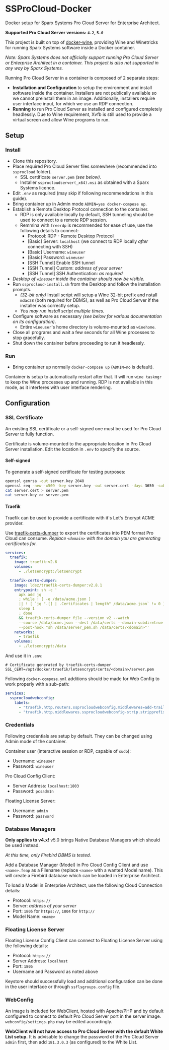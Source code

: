 # SSProCloud-Docker

Docker setup for Sparx Systems Pro Cloud Server for Enterprise Architect.

**Supported Pro Cloud Server versions: `4.2`, `5.0`**

This project is built on top of [docker-wine](https://github.com/scottyhardy/docker-wine), providing Wine and Winetricks for running Sparx Systems software inside a Docker container.

_Note: Sparx Systems does not officially support running Pro Cloud Server or Enterprise Architect in a container. This project is also not supported in any way by Sparx Systems._

Running Pro Cloud Server in a container is composed of 2 separate steps:
- **Installation and Configuration** to setup the environment and install software inside the container. Installers are not publically available so we cannot preinstall them in an image. Additionally, installers require user interface input, for which we use an RDP connection.
- **Running** to run Pro Cloud Server as installed and configured completely headlessly. Due to Wine requirement, Xvfb is still used to provide a virtual screen and allow Wine programs to run.


## Setup

### Install

- Clone this repository.
- Place required Pro Cloud Server files somewhere (recommended into `ssprocloud` folder).
    - SSL certificate `server.pem` _(see below)_.
    - Installer `ssprocloudserver(_x64).msi` as obtained with a Sparx Systems licence.
- Edit `.env` as required (may skip if following recommendations in this guide).
- Bring container up in Admin mode `ADMIN=yes docker-compose up`.
- Establish a Remote Desktop Protocol connection to the container.
    - RDP is only available locally by default, SSH tunneling should be used to connect to a remote RDP session.
    - Remmina with `freerdp` is recommended for ease of use, use the following details to connect:
        - Protocol: RDP - Remote Desktop Protocol
        - [Basic] Server: `localhost` (we connect to RDP locally _after_ connecting with SSH)
        - [Basic] Username: `wineuser`
        - [Basic] Password: `wineuser`
        - [SSH Tunnel] Enable SSH tunnel
        - [SSH Tunnel] Custom: _address of your server_
        - [SSH Tunnel] SSH Authentication: _as required_
- _Desktop of `wineuser` inside the container should now be visible._
- Run `ssprocloud-install.sh` from the Desktop and follow the installation prompts.
    - _(32-bit only)_ Install script will setup a Wine 32-bit prefix and nstall `mdac28` (both required for DBMS), as well as Pro Cloud Server if the installer was correctly setup.
    - _You may run install script multiple times._
- Configure software as necessary _(see below for various documentation on its configuration)_.
    - Entire `wineuser`'s home directory is volume-mounted as `winehome`.
- Close all programs and wait a few seconds for all Wine processes to stop gracefully.
- Shut down the container before proceeding to run it headlessly.

### Run

- Bring container up normally `docker-compose up` (`ADMIN=no` is default).

Container is setup to automatically restart after that. It will run `wine taskmgr` to keep the Wine processes up and running. RDP is not available in this mode, as it interferes with user interface rendering.


## Configuration

### SSL Certificate

An existing SSL certificate or a self-signed one must be used for Pro Cloud Server to fully function.

Certificate is volume-mounted to the appropriate location in Pro Cloud Server installation. Edit the location in `.env` to specify the source.

#### Self-signed

To generate a self-signed certificate for testing purposes:
```sh
openssl genrsa -out server.key 2048
openssl req -new -x509 -key server.key -out server.cert -days 3650 -subj /CN=server
cat server.cert > server.pem
cat server.key >> server.pem
```

#### Traefik

Traefik can be used to provide a certificate with it's Let's Encrypt ACME provider.

Use [traefik-certs-dumper](https://github.com/ldez/traefik-certs-dumper) to export the certificates into PEM format Pro Cloud can consume. _Replace `<domain>` with the domain you are generating certificates for._
```yml
services:
  traefik:
    image: traefik:v2.6
    volumes:
      - ./letsencrypt:/letsencrypt

  traefik-certs-dumper:
    image: ldez/traefik-certs-dumper:v2.8.1
    entrypoint: sh -c '
      apk add jq
      ; while ! [ -e /data/acme.json ]
      || ! [ `jq ".[] | .Certificates | length" /data/acme.json` != 0 ]; do
      sleep 1
      ; done
      && traefik-certs-dumper file --version v2 --watch
      --source /data/acme.json --dest /data/certs --domain-subdir=true
      --post-hook "sh /data/server_pem.sh /data/certs/<domain>"'
    networks:
      - traefik
    volumes:
      - ./letsencrypt:/data
```

And use it in `.env`:
```
# Certificate generated by traefik-certs-dumper
SSL_CERT=/opt/docker/traefik/letsencrypt/certs/<domain>/server.pem
```

Following `docker-compose.yml` additions should be made for Web Config to work properly with a sub-path:
```yml
services:
  ssprocloudwebconfig:
    labels:
      - "traefik.http.routers.ssprocloudwebconfig.middlewares=add-trailing-slash@file,ssprocloudwebconfig-strip"
      - "traefik.http.middlewares.ssprocloudwebconfig-strip.stripprefix.prefixes=/ssprocloud"
```

### Credentials

Following credentials are setup by default. They can be changed using Admin mode of the container.

Container user (interactive session or RDP, capable of `sudo`):
- Username: `wineuser`
- Password: `wineuser`

Pro Cloud Config Client:
- Server Address: `localhost:1803`
- Password: `pcsadm1n`

Floating License Server:
- Username: `admin`
- Password: `password`

### Database Managers

**Only applies to v4.x!** v5.0 brings Native Database Managers which should be used instead.

_At this time, only Firebird DBMS is tested._

Add a Database Manager (Model) in Pro Cloud Config Client and use `<name>.feap` as a Filename (replace `<name>` with a wanted Model name). This will create a Firebird database which can be loaded in Enterprise Architect.

To load a Model in Enterprise Architect, use the following Cloud Connection details:
- Protocol: `https://`
- Server: _address of your server_
- Port: `1805` for `https://`, `1804` for `http://`
- Model Name: `<name>`

### Floating License Server

Floating License Config Client can connect to Floating License Server using the following details:
- Protocol: `https://`
- Server Address: `localhost`
- Port: `1805`
- Username and Password as noted above

Keystore should successfully load and additional configuration can be done in the user interface or through `ssflsgroups.config` file.

### WebConfig

An image is included for WebClient, hosted with Apache/PHP and by default configured to connect to default Pro Cloud Server port in the server image. `webconfig/settings.php` may be edited accordingly.

**WebClient will not have access to Pro Cloud Server with the default White List setup.** It is advisable to change the password of the Pro Cloud Server `admin` first, then add `181.3.0.3` (as configured) to the White List.
